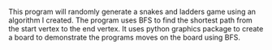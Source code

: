 This program will randomly generate a snakes and ladders game using an algorithm
I created. The program uses BFS to find the shortest path from the start vertex
to the end vertex. It uses python graphics package to create a board to
demonstrate the programs moves on the board using BFS.
